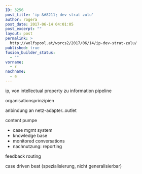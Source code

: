 ```yaml
---
ID: 3256
post_title: 'ip &#8211; dev strat zulu'
author: rogera
post_date: 2017-06-14 04:01:05
post_excerpt: ""
layout: post
permalink: >
  http://wolfspool.at/wprcs2/2017/06/14/ip-dev-strat-zulu/
published: true
fusion_builder_status:
  - ""
vorname:
  - r
nachname:
  - a
---
```

ip, von intellectual property zu information pipeline

organisationsprinzipien

anbindung an netz-adapter..outlet

content pumpe
- case mgmt system
- knowledge base
- monitored conversations
- nachnutzung: reporting

feedback routing

case driven beat (spezialisierung, nicht generalisierbar)